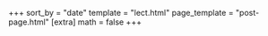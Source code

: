 +++
sort_by = "date"
template = "lect.html"
page_template = "post-page.html"
[extra]
math = false
+++

